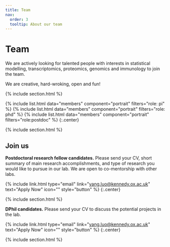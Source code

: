 ```yaml
---
title: Team
nav:
  order: 3
  tooltip: About our team
---
```


# <i class="fas fa-users"></i>Team

We are actively looking for talented people with interests in statistical modelling, transcriptomics, proteomics, genomics and immunology to join the team.

We are creative, hard-wroking, open and fun!

{% include section.html %}

{%
  include list.html
  data="members"
  component="portrait"
  filters="role: pi"
%}
{%
  include list.html
  data="members"
  component="portrait"
  filters="role: phd"
%}
{%
  include list.html
  data="members"
  component="portrait"
  filters="role:postdoc"
%}
{:.center}

<!-- {% include section.html background="images/banner.jpg" dark=true%}
 -->


{% include section.html %}

## Join us

**Postdoctoral research fellow candidates.** Please send your CV, short summary of main research accomplishments, and type of research you would like to pursue in our lab. We are open to co-mentorship with other labs.

{% include link.html type="email" link="yang.luo@kennedy.ox.ac.uk" text="Apply Now" icon="" style="button" %}
{:.center}

{% include section.html %}

**DPhil candidates.** Please send your CV to discuss the potential projects in the lab.

{% include link.html type="email" link="yang.luo@kennedy.ox.ac.uk" text="Apply Now" icon="" style="button" %}
{:.center}

{% include section.html %}

